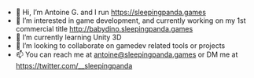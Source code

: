 - 👋 Hi, I’m Antoine G. and I run https://sleepingpanda.games
- 👀 I’m interested in game development, and currently working on my 1st commercial title http://babydino.sleepingpanda.games
- 🌱 I’m currently learning Unity 3D
- 💞️ I’m looking to collaborate on gamedev related tools or projects
- 📫 You can reach me at antoine@sleepingpanda.games or DM me at https://twitter.com/__sleepingpanda

<!---
sleepingpandagames/sleepingpandagames is a ✨ special ✨ repository because its `README.md` (this file) appears on your GitHub profile.
You can click the Preview link to take a look at your changes.
--->
